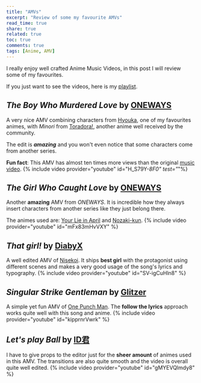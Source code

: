 ```yaml
---
title: "AMVs"
excerpt: "Review of some my favourite AMVs"
read_time: true
share: true
related: true
toc: true
comments: true
tags: [Anime, AMV]
---
```


I really enjoy well crafted Anime Music Videos, in this post I will review some of my favourites.

If you just want to see the videos, here is my [playlist](https://www.youtube.com/playlist?list=PL9Y_WvjnkQLKAzwABQHVn64i1QEBXvupM).

## *The Boy Who Murdered Love* by [ONEWAYS](https://www.youtube.com/user/onewaysAMV)
A very nice AMV combining characters from [Hyouka](https://myanimelist.net/anime/12189/Hyouka), one of my favourites animes, with *Minori* from [Toradora!](https://myanimelist.net/anime/4224/Toradora), another anime well received by the community.

The edit is ***amazing*** and you won't even notice that some characters come from another series.

**Fun fact**: This AMV has almost ten times more views than the original [music video](https://www.youtube.com/watch?v=bibg3HLaeag).
{% include video provider="youtube" id="H_S79Y-_8F0" test="_"%}

## *The Girl Who Caught Love* by [ONEWAYS](https://www.youtube.com/user/onewaysAMV)
Another **amazing** AMV from *ONEWAYS*. It is incredible how they always insert characters from another series like they just belong there.

The animes used are: [Your Lie in April](https://myanimelist.net/anime/23273/Shigatsu_wa_Kimi_no_Uso) and [Nozaki-kun](https://myanimelist.net/anime/23289/Gekkan_Shoujo_Nozaki-kun).
{% include video provider="youtube" id="mFx83mHvVXY" %}

## *That girl!* by [DiabyX](https://www.youtube.com/channel/UCr7WfXquNbJnmGEubv8Ro8A)
A well edited AMV of [Nisekoi](https://myanimelist.net/anime/18897/Nisekoi). It ships **best girl** with the protagonist using different scenes and makes a very good usage of the song's lyrics and typography.
{% include video provider="youtube" id="SV-igCuHln8" %}

## *Singular Strike Gentleman* by [Glitzer](https://www.youtube.com/channel/UCdwEBR8A-XR-14ova7xskWQ)
A simple yet fun AMV of [One Punch Man](https://myanimelist.net/anime/30276/One_Punch_Man). The **follow the lyrics** approach works quite well with this song and anime.
{% include video provider="youtube" id="kipprnrVwrk" %}

## *Let's play Ball* by [ID君](https://space.bilibili.com/143322)
I have to give props to the editor just for the **sheer amount** of animes used in this AMV. The transitions are also quite smooth and the video is overall quite well edited.
{% include video provider="youtube" id="gMYEVQlmdy8" %}
